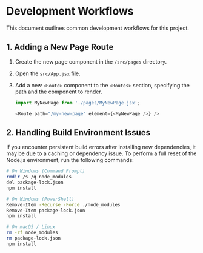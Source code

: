# Development Workflows

This document outlines common development workflows for this project.

## 1. Adding a New Page Route

1.  Create the new page component in the `/src/pages` directory.
2.  Open the `src/App.jsx` file.
3.  Add a new `<Route>` component to the `<Routes>` section, specifying the path and the component to render.

    ```javascript
    import MyNewPage from './pages/MyNewPage.jsx';

    <Route path="/my-new-page" element={<MyNewPage />} />
    ```

## 2. Handling Build Environment Issues

If you encounter persistent build errors after installing new dependencies, it may be due to a caching or dependency issue. To perform a full reset of the Node.js environment, run the following commands:

```bash
# On Windows (Command Prompt)
rmdir /s /q node_modules
del package-lock.json
npm install

# On Windows (PowerShell)
Remove-Item -Recurse -Force ./node_modules
Remove-Item package-lock.json
npm install

# On macOS / Linux
rm -rf node_modules
rm package-lock.json
npm install
```
